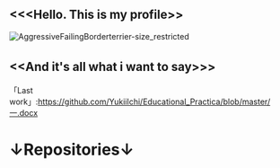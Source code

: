 <<<Hello. This is my profile>>
-
![AggressiveFailingBorderterrier-size_restricted](https://user-images.githubusercontent.com/112687355/201560526-dad5ad00-d6e5-451c-b795-85979b652ff9.gif) 

<<And it's all what i want to say>>>        　　　　　　
-
「Last work」:https://github.com/YukiiIchi/Educational_Practica/blob/master/一.docx

↓Repositories↓ 
=
